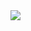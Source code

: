<img src='https://media3.giphy.com/media/BNz0sbqLqCn4s/giphy.gif?cid=790b7611f8588c66e198202118f16134d08ffbbcb3998281&rid=giphy.gif&ct=g'>

